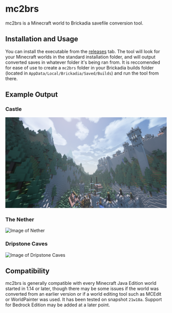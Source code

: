# mc2brs

mc2brs is a Minecraft world to Brickadia savefile conversion tool.

## Installation and Usage

You can install the executable from the [releases](https://github.com/kmschr/mc2brs/releases) tab. The tool will look for your Minecraft worlds in the standard installation folder, and will output converted saves in whatever folder it's being ran from. It is reccomended for ease of use to create a `mc2brs` folder in your Brickadia builds folder (located in `AppData/Local/Brickadia/Saved/Builds`) and run the tool from there.

## Example Output

### Castle
![Image of Castle](img/castle.png)

### The Nether
![Image of Nether](img/nether.png)

### Dripstone Caves
![Image of Dripstone Caves](img/dripstone.png)

## Compatibility

mc2brs is generally compatible with every Minecraft Java Edition world started in 1.14 or later, though there may be some issues if the world was converted from an earlier version or if a world editing tool such as MCEdit or WorldPainter was used. It has been tested on snapshot `21w18a`. Support for Bedrock Edition may be added at a later point.
